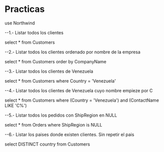 # Practicas
use Northwind

--1.- Listar todos los clientes

select *
from Customers

--2.- Listar todos los clientes ordenado por nombre de la empresa

select *
from Customers
order by CompanyName

--3.- Listar todos los clientes de Venezuela

select *
from Customers
where Country = 'Venezuela'

--4.- Listar todos los clientes de Venezuela cuyo nombre empieze por C

select *
from Customers
where (Country = 'Venezuela') and (ContactName LIKE 'C%')

--5.- Listar todos los pedidos con ShipRegion en NULL

select *
from Orders
where ShipRegion is NULL

--6.- Listar los paises donde existen clientes. Sin repetir el pais

select DISTINCT country
from Customers
